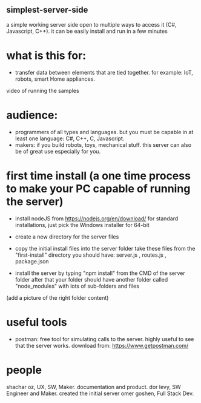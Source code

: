 ## simplest-server-side
a simple working server side open to multiple ways to access it (C#, Javascript, C++). it can be easily install and run in a few minutes




# what is this for:
- transfer data between elements that are tied together.
for example: IoT, robots, smart Home appliances.

video of running the samples


# audience:
- programmers of all types and languages.
but you must be capable in at least one language: C#, C++, C, Javascript.
- makers: if you build robots, toys, mechanical stuff.
this server can also be of great use especially for you.



# first time install (a one time process to make your PC capable of running the server)
- install nodeJS from https://nodejs.org/en/download/ 
for standard installations, just pick the Windows installer for 64-bit

- create a new directory for the server files

- copy the initial install files into the server folder
take these files from the "first-install" directory
you should have: server.js , routes.js , package.json

- install the server by typing "npm install" from the CMD of the server folder 
after that your folder should have another folder called "node_modules" with lots of sub-folders and files

(add a picture of the right folder content)
    


# useful tools
- postman: free tool for simulating calls to the server. highly useful to see that the server works.
download from: https://www.getpostman.com/



# people
shachar oz, UX, SW, Maker. documentation and product.
dor levy, SW Engineer and Maker. created the initial server
omer goshen, Full Stack Dev.